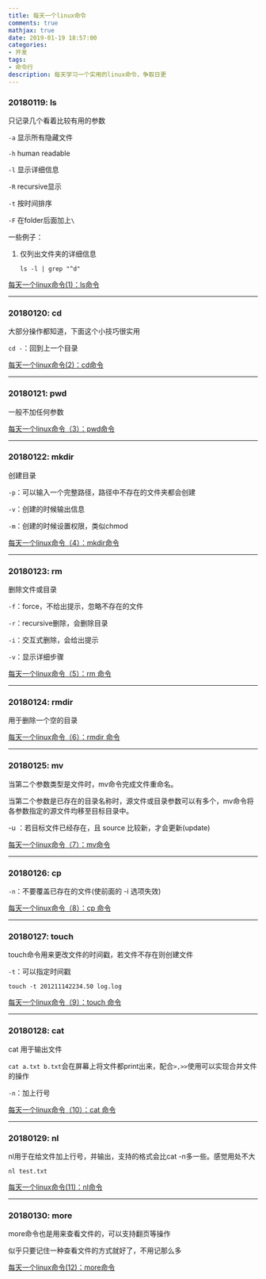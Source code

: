 ```yaml
---
title: 每天一个linux命令
comments: true
mathjax: true
date: 2019-01-19 18:57:00
categories:
- 开发
tags:
- 命令行
description: 每天学习一个实用的linux命令，争取日更
---
```


### 20180119: ls 

只记录几个看着比较有用的参数

`-a` 显示所有隐藏文件

`-h` human readable

`-l` 显示详细信息

`-R` recursive显示

`-t` 按时间排序

`-F` 在folder后面加上`\`

一些例子：

1. 仅列出文件夹的详细信息

   `ls -l | grep "^d"`

[每天一个linux命令(1)：ls命令](https://www.cnblogs.com/peida/archive/2012/10/23/2734829.html)

---

### 20180120: cd

大部分操作都知道，下面这个小技巧很实用

`cd -`：回到上一个目录

[每天一个linux命令(2)：cd命令](https://www.cnblogs.com/peida/archive/2012/10/24/2736501.html)

---

### 20180121: pwd

一般不加任何参数

[每天一个linux命令（3）：pwd命令](https://www.cnblogs.com/peida/archive/2012/10/24/2737730.html)

---

### 20180122: mkdir

创建目录

`-p`：可以输入一个完整路径，路径中不存在的文件夹都会创建

`-v`：创建的时候输出信息

`-m`：创建的时候设置权限，类似chmod

[每天一个linux命令（4）：mkdir命令](https://www.cnblogs.com/peida/archive/2012/10/25/2738271.html)

---

### 20180123: rm

删除文件或目录

`-f`：force，不给出提示，忽略不存在的文件

`-r`：recursive删除，会删除目录

`-i`：交互式删除，会给出提示

`-v`：显示详细步骤

[每天一个linux命令（5）：rm 命令](https://www.cnblogs.com/peida/archive/2012/10/26/2740521.html)

---

### 20180124: rmdir

用于删除一个空的目录

[每天一个linux命令（6）：rmdir 命令](https://www.cnblogs.com/peida/archive/2012/10/27/2742076.html)

---

### 20180125: mv

当第二个参数类型是文件时，mv命令完成文件重命名。

当第二个参数是已存在的目录名称时，源文件或目录参数可以有多个，mv命令将各参数指定的源文件均移至目标目录中。

-u ：若目标文件已经存在，且 source 比较新，才会更新(update)

[每天一个linux命令（7）：mv命令](https://www.cnblogs.com/peida/archive/2012/10/27/2743022.html)

---

### 20180126: cp

`-n`：不要覆盖已存在的文件(使前面的 -i 选项失效)

[每天一个linux命令（8）：cp 命令](https://www.cnblogs.com/peida/archive/2012/10/29/2744185.html)

---

### 20180127: touch

touch命令用来更改文件的时间戳，若文件不存在则创建文件

`-t`：可以指定时间戳

`touch -t 201211142234.50 log.log`

[每天一个linux命令（9）：touch 命令](https://www.cnblogs.com/peida/archive/2012/10/30/2745714.html)

---

### 20180128: cat

cat 用于输出文件

`cat a.txt b.txt`会在屏幕上将文件都print出来，配合`>,>>`使用可以实现合并文件的操作

`-n`：加上行号

[每天一个linux命令（10）：cat 命令](https://www.cnblogs.com/peida/archive/2012/10/30/2746968.html)

---

### 20180129: nl

nl用于在给文件加上行号，并输出，支持的格式会比cat -n多一些。感觉用处不大

`nl test.txt`

[每天一个linux命令(11)：nl命令](https://www.cnblogs.com/peida/archive/2012/11/01/2749048.html)

---

### 20180130: more

more命令也是用来查看文件的，可以支持翻页等操作

似乎只要记住一种查看文件的方式就好了，不用记那么多

[每天一个linux命令(12)：more命令](https://www.cnblogs.com/peida/archive/2012/11/02/2750588.html)




